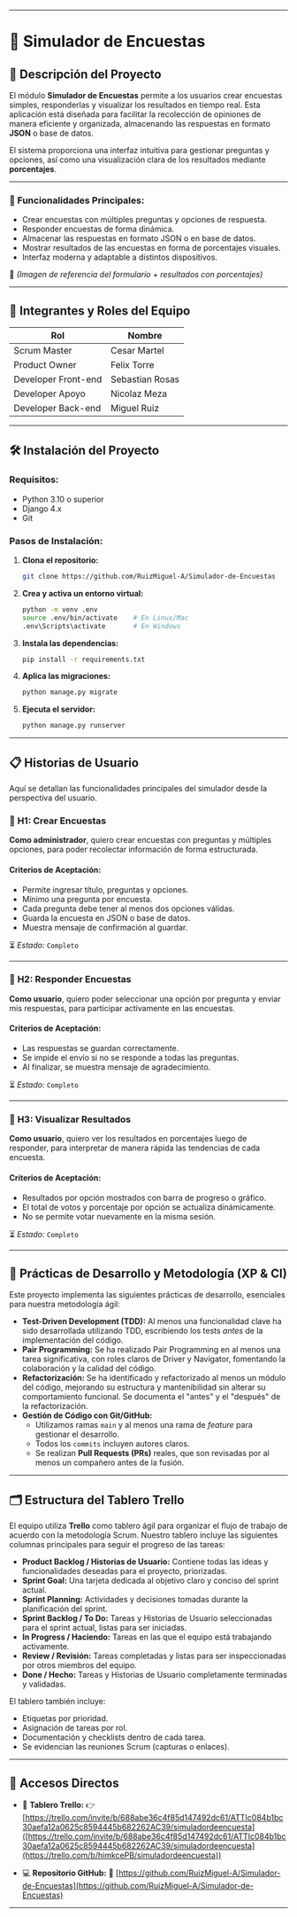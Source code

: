 ﻿---
# 📝 Simulador de Encuestas

## 📌 Descripción del Proyecto

El módulo **Simulador de Encuestas** permite a los usuarios crear encuestas simples, responderlas y visualizar los resultados en tiempo real. Esta aplicación está diseñada para facilitar la recolección de opiniones de manera eficiente y organizada, almacenando las respuestas en formato **JSON** o base de datos.

El sistema proporciona una interfaz intuitiva para gestionar preguntas y opciones, así como una visualización clara de los resultados mediante **porcentajes**.

---

### 🔧 Funcionalidades Principales:

* Crear encuestas con múltiples preguntas y opciones de respuesta.
* Responder encuestas de forma dinámica.
* Almacenar las respuestas en formato JSON o en base de datos.
* Mostrar resultados de las encuestas en forma de porcentajes visuales.
* Interfaz moderna y adaptable a distintos dispositivos.

📸 *(Imagen de referencia del formulario + resultados con porcentajes)*

---

## 👥 Integrantes y Roles del Equipo

| Rol                 | Nombre            |
| ------------------- | ------------------|
| Scrum Master        | Cesar Martel      |
| Product Owner       | Felix Torre       |
| Developer Front-end | Sebastian Rosas   |
| Developer Apoyo     | Nicolaz Meza      |
| Developer Back-end  | Miguel Ruiz       |

---

## 🛠️ Instalación del Proyecto

### Requisitos:

* Python 3.10 o superior
* Django 4.x
* Git

### Pasos de Instalación:

1. **Clona el repositorio:**

   ```bash
   git clone https://github.com/RuizMiguel-A/Simulador-de-Encuestas
   ```

2. **Crea y activa un entorno virtual:**

   ```bash
   python -m venv .env
   source .env/bin/activate    # En Linux/Mac
   .env\Scripts\activate       # En Windows
   ```

3. **Instala las dependencias:**

   ```bash
   pip install -r requirements.txt
   ```

4. **Aplica las migraciones:**

   ```bash
   python manage.py migrate
   ```

5. **Ejecuta el servidor:**

   ```bash
   python manage.py runserver
   ```

---

## 📋 Historias de Usuario

Aquí se detallan las funcionalidades principales del simulador desde la perspectiva del usuario.

### 🧩 **H1: Crear Encuestas**

**Como administrador**, quiero crear encuestas con preguntas y múltiples opciones, para poder recolectar información de forma estructurada.

#### Criterios de Aceptación:

* Permite ingresar título, preguntas y opciones.
* Mínimo una pregunta por encuesta.
* Cada pregunta debe tener al menos dos opciones válidas.
* Guarda la encuesta en JSON o base de datos.
* Muestra mensaje de confirmación al guardar.

⏳ *Estado:* `Completo`

---

### 🧩 **H2: Responder Encuestas**

**Como usuario**, quiero poder seleccionar una opción por pregunta y enviar mis respuestas, para participar activamente en las encuestas.

#### Criterios de Aceptación:

* Las respuestas se guardan correctamente.
* Se impide el envío si no se responde a todas las preguntas.
* Al finalizar, se muestra mensaje de agradecimiento.

⏳ *Estado:* `Completo`

---

### 🧩 **H3: Visualizar Resultados**

**Como usuario**, quiero ver los resultados en porcentajes luego de responder, para interpretar de manera rápida las tendencias de cada encuesta.

#### Criterios de Aceptación:

* Resultados por opción mostrados con barra de progreso o gráfico.
* El total de votos y porcentaje por opción se actualiza dinámicamente.
* No se permite votar nuevamente en la misma sesión.

⏳ *Estado:* `Completo`

---

## 🔧 Prácticas de Desarrollo y Metodología (XP & CI)

Este proyecto implementa las siguientes prácticas de desarrollo, esenciales para nuestra metodología ágil:

* **Test-Driven Development (TDD):** Al menos una funcionalidad clave ha sido desarrollada utilizando TDD, escribiendo los tests *antes* de la implementación del código.
* **Pair Programming:** Se ha realizado Pair Programming en al menos una tarea significativa, con roles claros de Driver y Navigator, fomentando la colaboración y la calidad del código.
* **Refactorización:** Se ha identificado y refactorizado al menos un módulo del código, mejorando su estructura y mantenibilidad sin alterar su comportamiento funcional. Se documenta el "antes" y el "después" de la refactorización.
* **Gestión de Código con Git/GitHub:**
    * Utilizamos ramas `main` y al menos una rama de *feature* para gestionar el desarrollo.
    * Todos los `commits` incluyen autores claros.
    * Se realizan **Pull Requests (PRs)** reales, que son revisadas por al menos un compañero antes de la fusión.

---

## 🗂️ Estructura del Tablero Trello

El equipo utiliza **Trello** como tablero ágil para organizar el flujo de trabajo de acuerdo con la metodología Scrum. Nuestro tablero incluye las siguientes columnas principales para seguir el progreso de las tareas:

* **Product Backlog / Historias de Usuario:** Contiene todas las ideas y funcionalidades deseadas para el proyecto, priorizadas.
* **Sprint Goal:** Una tarjeta dedicada al objetivo claro y conciso del sprint actual.
* **Sprint Planning:** Actividades y decisiones tomadas durante la planificación del sprint.
* **Sprint Backlog / To Do:** Tareas y Historias de Usuario seleccionadas para el sprint actual, listas para ser iniciadas.
* **In Progress / Haciendo:** Tareas en las que el equipo está trabajando activamente.
* **Review / Revisión:** Tareas completadas y listas para ser inspeccionadas por otros miembros del equipo.
* **Done / Hecho:** Tareas y Historias de Usuario completamente terminadas y validadas.

El tablero también incluye:
* Etiquetas por prioridad.
* Asignación de tareas por rol.
* Documentación y checklists dentro de cada tarea.
* Se evidencian las reuniones Scrum (capturas o enlaces).

---

## 🔗 Accesos Directos

* 🧾 **Tablero Trello:**
    👉 [https://trello.com/invite/b/688abe36c4f85d147492dc61/ATTIc084b1bc30aefa12a0625c8594445b682262AC39/simuladordeencuesta]([https://trello.com/invite/b/688abe36c4f85d147492dc61/ATTIc084b1bc30aefa12a0625c8594445b682262AC39/simuladordeencuesta](https://trello.com/b/himkcePB/simuladordeencuesta))

* 💻 **Repositorio GitHub:**
    🔗 [https://github.com/RuizMiguel-A/Simulador-de-Encuestas](https://github.com/RuizMiguel-A/Simulador-de-Encuestas)

---
